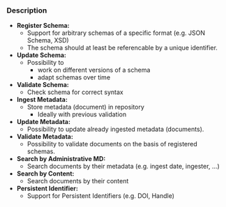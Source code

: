 ### Description 
- **Register Schema:**
  - Support for arbitrary schemas of a specific format (e.g. JSON Schema, XSD)
  - The schema should at least be referencable by a unique identifier.
- **Update Schema:**
  - Possibility to 
    - work on different versions of a schema 
    - adapt schemas over time
- **Validate Schema:**
  - Check schema for correct syntax
- **Ingest Metadata:**
  - Store metadata (document) in repository
    - Ideally with previous validation 
- **Update Metadata:** 
  - Possibility to update already ingested metadata (documents).
- **Validate Metadata:**
  - Possibility to validate documents on the basis of registered schemas.
- **Search by Administrative MD:**
  - Search documents by their metadata (e.g. ingest date, ingester, ...)
- **Search by Content:**
  - Search documents by their content
- **Persistent Identifier:**
  - Support for Persistent Identifiers (e.g. DOI, Handle)

